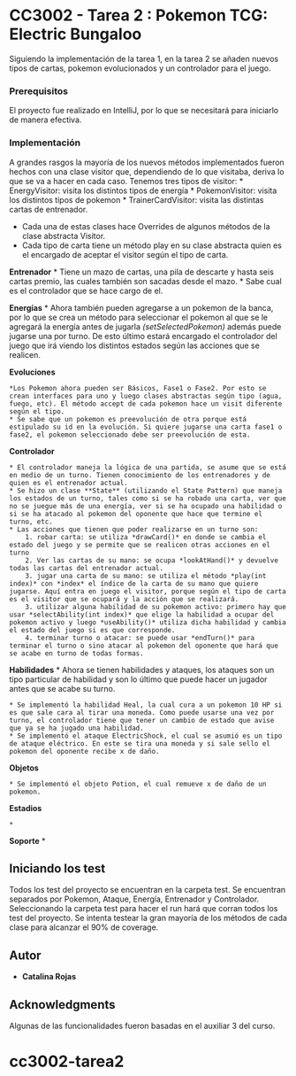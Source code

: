 # CC3002 - Tarea 2 : Pokemon TCG: Electric Bungaloo

Siguiendo la implementación de la tarea 1, en la tarea 2 se añaden nuevos tipos de cartas, pokemon evolucionados y un controlador para el juego.  

### Prerequisitos

El proyecto fue realizado en IntelliJ, por lo que se necesitará para iniciarlo de manera efectiva. 

### Implementación

A grandes rasgos la mayoría de los nuevos métodos implementados fueron hechos con una clase visitor que, dependiendo de lo que visitaba, deriva lo que se va a hacer en cada caso. 
Tenemos tres tipos de visitor: 
	* EnergyVisitor: visita los distintos tipos de energía
	* PokemonVisitor: visita los distintos tipos de pokemon
	* TrainerCardVisitor: visita las distintas cartas de entrenador. 

* Cada una de estas clases hace Overrides de algunos métodos de la clase abstracta Visitor.  
* Cada tipo de carta tiene un método play en su clase abstracta quien es el encargado de aceptar el visitor según el tipo de carta. 

**Entrenador**
	* Tiene un mazo de cartas, una pila de descarte y hasta seis cartas premio, las cuales también son sacadas desde el mazo.
	* Sabe cual es el controlador que se hace cargo de el. 

**Energías**
	* Ahora también pueden agregarse a un pokemon de la banca, por lo que se crea un método para seleccionar el pokemon al que se le agregará la energía antes de jugarla *(setSelectedPokemon)* además puede jugarse una por turno. De esto último estará encargado el controlador del juego que irá viendo los distintos estados según las acciones que se realicen. 

**Evoluciones**

	*Los Pokemon ahora pueden ser Básicos, Fase1 o Fase2. Por esto se crean interfaces para uno y luego clases abstractas según tipo (agua, fuego, etc). El método accept de cada pokemon hace un visit diferente según el tipo. 
	* Se sabe que un pokemon es preevolución de otra porque está estipulado su id en la evolución. Si quiere jugarse una carta fase1 o fase2, el pokemon seleccionado debe ser preevolución de esta.

**Controlador**
	
	* El controlador maneja la lógica de una partida, se asume que se está en medio de un turno. Tienen conocimiento de los entrenadores y de quien es el entrenador actual. 
	* Se hizo un clase **State** (utilizando el State Pattern) que maneja los estados de un turno, tales como si se ha robado una carta, ver que no se juegue más de una energía, ver si se ha ocupado una habilidad o si se ha atacado al pokemon del oponente que hace que termine el turno, etc. 
	* Las acciones que tienen que poder realizarse en un turno son: 
		1. robar carta: se utiliza *drawCard()* en donde se cambia el estado del juego y se permite que se realicen otras acciones en el turno 
		2. Ver las cartas de su mano: se ocupa *lookAtHand()* y devuelve todas las cartas del entrenador actual. 
		3. jugar una carta de su mano: se utiliza el método *play(int index)* con *index* el índice de la carta de su mano que quiere jugarse. Aquí entra en juego el visitor, porque según el tipo de carta es el visitor que se ocupará y la acción que se realizará. 
		3. utilizar alguna habilidad de su pokemon activo: primero hay que usar *selectAbility(int index)* que elige la habilidad a ocupar del pokemon activo y luego *useAbility()* utiliza dicha habilidad y cambia el estado del juego si es que corresponde. 
		4. terminar turno o atacar: se puede usar *endTurn()* para terminar el turno o sino atacar al pokemon del oponente que hará que se acabe en turno de todas formas. 


**Habilidades**
	* Ahora se tienen habilidades y ataques, los ataques son un tipo particular de habilidad y son lo último que puede hacer un jugador antes que se acabe su turno. 

	* Se implementó la habilidad Heal, la cual cura a un pokemon 10 HP si es que sale cara al tirar una moneda. Como puede usarse una vez por turno, el controlador tiene que tener un cambio de estado que avise que ya se ha jugado una habilidad. 
	* Se implementó el ataque ElectricShock, el cual se asumió es un tipo de ataque eléctrico. En este se tira una moneda y si sale sello el pokemon del oponente recibe x de daño. 

**Objetos**

	* Se implementó el objeto Potion, el cual remueve x de daño de un pokemon. 

**Estadios**

	*

**Soporte**
	*

## Iniciando los test

Todos los test del proyecto se encuentran en la carpeta test. Se encuentran separados por Pokemon, Ataque, Energía, Entrenador y Controlador. Seleccionando la carpeta test para hacer el run hará que corran todos los test del proyecto. Se intenta testear la gran mayoría de los métodos de cada clase para alcanzar el 90% de coverage. 

## Autor

* **Catalina Rojas**


## Acknowledgments

Algunas de las funcionalidades fueron basadas en el auxiliar 3 del curso. 

# cc3002-tarea2
